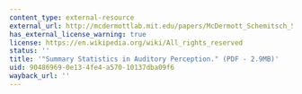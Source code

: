 ```yaml
---
content_type: external-resource
external_url: http://mcdermottlab.mit.edu/papers/McDermott_Schemitsch_Simoncelli_2013_summary_statistics.pdf
has_external_license_warning: true
license: https://en.wikipedia.org/wiki/All_rights_reserved
status: ''
title: '"Summary Statistics in Auditory Perception." (PDF - 2.9MB)'
uid: 90486969-0e13-4fe4-a570-10137dba09f6
wayback_url: ''
---
```

